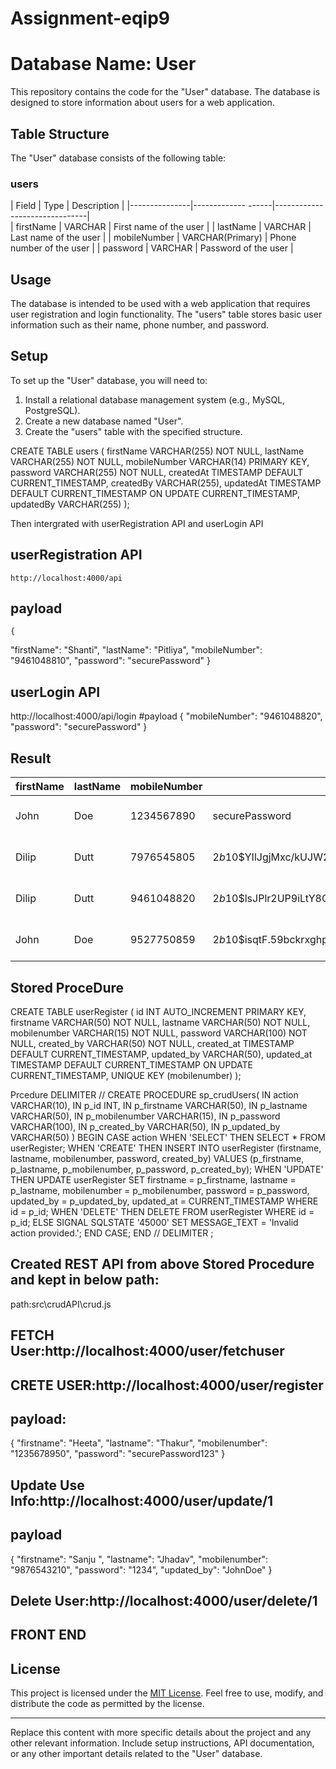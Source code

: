 # Assignment-eqip9

# Database Name: User

This repository contains the code for the "User" database. The database is designed to store information about users for a web application.

## Table Structure

The "User" database consists of the following table:

### users

| Field         | Type               | Description                   |
|---------------|------------- ------|-------------------------------|  
| firstName     | VARCHAR            | First name of the user        |
| lastName      | VARCHAR            | Last name of the user         |
| mobileNumber  | VARCHAR(Primary)   | Phone number of the user      |
| password      | VARCHAR             | Password of the user         |

## Usage

The database is intended to be used with a web application that requires user registration and login functionality. The "users" table stores basic user information such as their name, phone number, and password.

## Setup

To set up the "User" database, you will need to:

1. Install a relational database management system (e.g., MySQL, PostgreSQL).
2. Create a new database named "User".
3. Create the "users" table with the specified structure.

  CREATE TABLE users (
     firstName VARCHAR(255) NOT NULL,
     lastName VARCHAR(255) NOT NULL,
     mobileNumber VARCHAR(14) PRIMARY KEY,
     password VARCHAR(255) NOT NULL,
     createdAt TIMESTAMP DEFAULT CURRENT_TIMESTAMP,
     createdBy VARCHAR(255),
      updatedAt TIMESTAMP DEFAULT CURRENT_TIMESTAMP ON UPDATE CURRENT_TIMESTAMP,
      updatedBy VARCHAR(255)
     );
 
  Then intergrated with userRegistration API and userLogin API

  ## userRegistration API
    http://localhost:4000/api
  ## payload  
    {
  "firstName": "Shanti",
  "lastName": "Pitliya",
  "mobileNumber": "9461048810",
  "password": "securePassword"
  }


  ## userLogin API
  http://localhost:4000/api/login
  #payload
  {
      "mobileNumber": "9461048820",
      "password": "securePassword"
} 


## Result
| firstName | lastName | mobileNumber | password                                                | createdAt            | createdBy | updatedAt            | updatedBy |
|-----------|----------|--------------|---------------------------------------------------------|----------------------|-----------|----------------------|-----------|
| John      | Doe      | 1234567890   | securePassword                                          | 2023-07-04 13:26:43  | admin     | 2023-07-04 13:26:43  | admin     |
| Dilip     | Dutt     | 7976545805   | $2b$10$YIlJgjMxc/kUJW2qsoiMo.zyHok3FA5.qDhJEq0.ifu684.AlFEZ. | 2023-07-04 13:38:59  | admin     | 2023-07-04 13:38:59  | admin     |
| Dilip     | Dutt     | 9461048820   | $2b$10$lsJPlr2UP9iLtY8QSwluR.DOKrs1FeQA6jxBHyC6.YBGX9heNm1Ii | 2023-07-04 14:31:27  | admin     | 2023-07-04 14:31:27  | admin     |
| John      | Doe      | 9527750859   | $2b$10$isqtF.59bckrxghpEhGto.XLj5FJx4kmlof6pKtM8gDvylcZ2TC/e | 2023-07-04 13:37:47  | admin     | 2023-07-04 13:37:47  | admin     |

  
## Stored ProceDure

CREATE TABLE userRegister (
  id INT AUTO_INCREMENT PRIMARY KEY,
  firstname VARCHAR(50) NOT NULL,
  lastname VARCHAR(50) NOT NULL,
  mobilenumber VARCHAR(15) NOT NULL,
  password VARCHAR(100) NOT NULL,
  created_by VARCHAR(50) NOT NULL,
  created_at TIMESTAMP DEFAULT CURRENT_TIMESTAMP,
  updated_by VARCHAR(50),
  updated_at TIMESTAMP DEFAULT CURRENT_TIMESTAMP ON UPDATE CURRENT_TIMESTAMP,
  UNIQUE KEY (mobilenumber)
);

Prcedure
DELIMITER //
CREATE PROCEDURE sp_crudUsers(
  IN action VARCHAR(10),
  IN p_id INT,
  IN p_firstname VARCHAR(50),
  IN p_lastname VARCHAR(50),
  IN p_mobilenumber VARCHAR(15),
  IN p_password VARCHAR(100),
  IN p_created_by VARCHAR(50),
  IN p_updated_by VARCHAR(50)
)
BEGIN
  CASE action
    WHEN 'SELECT' THEN
      SELECT * FROM userRegister;
    WHEN 'CREATE' THEN
      INSERT INTO userRegister (firstname, lastname, mobilenumber, password, created_by)
      VALUES (p_firstname, p_lastname, p_mobilenumber, p_password, p_created_by);
    WHEN 'UPDATE' THEN
      UPDATE userRegister SET firstname = p_firstname, lastname = p_lastname, mobilenumber = p_mobilenumber,
      password = p_password, updated_by = p_updated_by, updated_at = CURRENT_TIMESTAMP
      WHERE id = p_id;
    WHEN 'DELETE' THEN
      DELETE FROM userRegister WHERE id = p_id;
    ELSE
      SIGNAL SQLSTATE '45000'
      SET MESSAGE_TEXT = 'Invalid action provided.';
  END CASE;
END //
DELIMITER ;

## Created   REST API  from above Stored Procedure  and kept in below path:
path:src\crudAPI\crud.js
## FETCH  User:http://localhost:4000/user/fetchuser
## CRETE USER:http://localhost:4000/user/register
## payload:
{
  "firstname": "Heeta",
  "lastname": "Thakur",
  "mobilenumber": "1235678950",
  "password": "securePassword123"
}
## Update Use Info:http://localhost:4000/user/update/1
## payload
{
  "firstname": "Sanju ",
  "lastname": "Jhadav",
  "mobilenumber": "9876543210",
  "password": "1234",
  "updated_by": "JohnDoe"
}
## Delete User:http://localhost:4000/user/delete/1

## FRONT END

## License

This project is licensed under the [MIT License](LICENSE). Feel free to use, modify, and distribute the code as permitted by the license.

---
Replace this content with more specific details about the project and any other relevant information. Include setup instructions, API documentation, or any other important details related to the "User" database.
